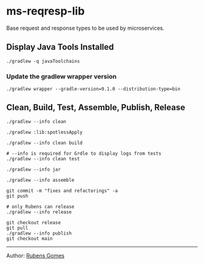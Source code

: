 # ms-reqresp-lib
Base request and response types to be used by microservices.

## Display Java Tools Installed

```shell
./gradlew -q javaToolchains
```

### Update the gradlew wrapper version

```shell
./gradlew wrapper --gradle-version=9.1.0 --distribution-type=bin
```

## Clean, Build, Test, Assemble, Publish, Release

```shell
./gradlew --info clean
```

```shell
./gradlew :lib:spotlessApply
```

```shell
./gradlew --info clean build
```

```shell
# --info is required for Grdle to display logs from tests
./gradlew --info clean test
```

```shell
./gradlew --info jar
```

```shell
./gradlew --info assemble
```

```shell
git commit -m "fixes and refactorings" -a
git push
```

```shell
# only Rubens can release
./gradlew --info release
```

```shell
git checkout release
git pull
./gradlew --info publish
git checkout main
```

---
Author:  [Rubens Gomes](https://rubensgomes.com/)


